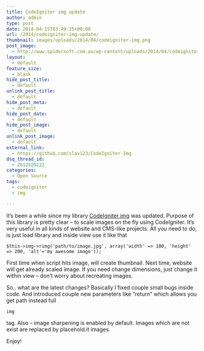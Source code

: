 ```yaml
---
title: CodeIgniter img update
author: admin
type: post
date: 2014-04-15T03:49:25+00:00
url: /2014/codeigniter-img-update/
thumbnail: images/uploads/2014/04/codeigniter-img.png
post_image:
  - http://www.spidersoft.com.au/wp-content/uploads/2014/04/codeigniter-img.png
layout:
  - default
feature_size:
  - blank
hide_post_title:
  - default
unlink_post_title:
  - default
hide_post_meta:
  - default
hide_post_date:
  - default
hide_post_image:
  - default
unlink_post_image:
  - default
external_link:
  - https://github.com/slav123/CodeIgniter-Img
dsq_thread_id:
  - 2612529222
categories:
  - Open Source
tags:
  - codeigniter
  - img

---
```

It&#8217;s been a while since my library [CodeIgniter img](https://github.com/slav123/CodeIgniter-Img) was updated. Purpose of this library is pretty clear &#8211; to scale images on the fly using CodeIgniter. It&#8217;s very useful in all kinds of website and CMS-like projects. All you need to do, is just load library and inside view use it like that

```
$this->img->rimg('path/to/image.jpg', array('width' => 100, 'height' => 200, 'alt'='my awesome image'));
```

First time when script hits image, will create thumbnail. Next time, website will get already scaled image. If you need change dimensions, just change it within view &#8211; don&#8217;t worry about recreating images.

<!--more-->

So.. what are the latest changes? Basically I fixed couple small bugs inside code. And introduced couple new parameters like &#8220;return&#8221; which allows you get path instead full 

```
img
```

tag. Also &#8211; image sharpening is enabled by default. Images which are not exist are replaced by placehold.it images.

Enjoy!